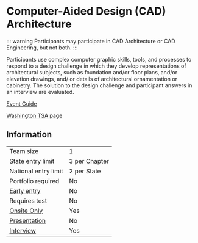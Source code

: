 # Computer-Aided Design (CAD) Architecture

::: warning
Participants may participate in CAD Architecture or CAD Engineering, but not both.
:::

Participants use complex computer graphic skills, tools, and
processes to respond to a design challenge in which they
develop representations of architectural subjects, such as
foundation and/or floor plans, and/or elevation drawings, and/
or details of architectural ornamentation or cabinetry. The
solution to the design challenge and participant answers in an
interview are evaluated.

[Event Guide](https://lwsd.sharepoint.com/:b:/r/sites/GR-JHS-TechnologyStudentAssociation-SCA/Shared%20Documents/23-24/Competition/Event%20Guides/HS%20-%20CAD%20Architecture.pdf)

[Washington TSA page](https://www.washingtontsa.org/high-school-events/computer-aided-design-cad-architecture)

## Information

|                         |               |
| ----------------------- | ------------- |
| Team size               | 1             |
| State entry limit       | 3 per Chapter |
| National entry limit    | 2 per State   |
| Portfolio required      | No            |
| [Early entry](/#terms)  | No            |
| Requires test           | No            |
| [Onsite Only](/#terms)  | Yes           |
| [Presentation](/#terms) | No            |
| [Interview](/#terms)    | Yes           |
